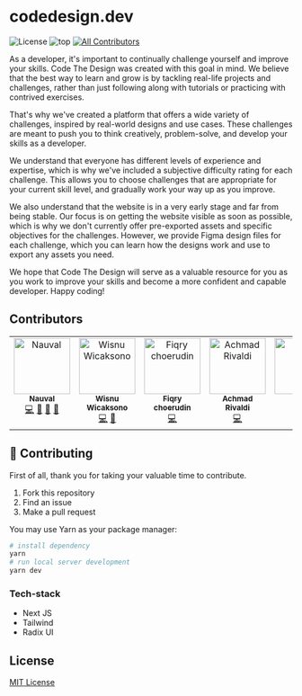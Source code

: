# codedesign.dev

![License](https://img.shields.io/github/license/nauvalazhar/code-design?style=flat-square) ![top](https://img.shields.io/github/languages/top/nauvalazhar/code-design?style=flat-square) <!-- ALL-CONTRIBUTORS-BADGE:START - Do not remove or modify this section -->
[![All Contributors](https://img.shields.io/badge/all_contributors-5-orange.svg?style=flat-square)](#contributors-)
<!-- ALL-CONTRIBUTORS-BADGE:END --> 


As a developer, it's important to continually challenge yourself and improve your skills. Code The Design was created with this goal in mind. We believe that the best way to learn and grow is by tackling real-life projects and challenges, rather than just following along with tutorials or practicing with contrived exercises.

That's why we've created a platform that offers a wide variety of challenges, inspired by real-world designs and use cases. These challenges are meant to push you to think creatively, problem-solve, and develop your skills as a developer.

We understand that everyone has different levels of experience and expertise, which is why we've included a subjective difficulty rating for each challenge. This allows you to choose challenges that are appropriate for your current skill level, and gradually work your way up as you improve.

We also understand that the website is in a very early stage and far from being stable. Our focus is on getting the website visible as soon as possible, which is why we don't currently offer pre-exported assets and specific objectives for the challenges. However, we provide Figma design files for each challenge, which you can learn how the designs work and use to export any assets you need.

We hope that Code The Design will serve as a valuable resource for you as you work to improve your skills and become a more confident and capable developer. Happy coding!

## Contributors

<!-- ALL-CONTRIBUTORS-LIST:START - Do not remove or modify this section -->
<!-- prettier-ignore-start -->
<!-- markdownlint-disable -->
<table>
  <tbody>
    <tr>
      <td align="center" valign="top" width="14.28%"><a href="http://nauv.al"><img src="https://avatars.githubusercontent.com/u/14899175?v=4?s=100" width="100px;" alt="Nauval"/><br /><sub><b>Nauval</b></sub></a><br /><a href="https://github.com/nauvalazhar/code-design/commits?author=nauvalazhar" title="Code">💻</a> <a href="#design-nauvalazhar" title="Design">🎨</a> <a href="#ideas-nauvalazhar" title="Ideas, Planning, & Feedback">🤔</a> <a href="https://github.com/nauvalazhar/code-design/commits?author=nauvalazhar" title="Documentation">📖</a></td>
      <td align="center" valign="top" width="14.28%"><a href="https://wiscaksono.me/"><img src="https://avatars.githubusercontent.com/u/63142229?v=4?s=100" width="100px;" alt="Wisnu Wicaksono"/><br /><sub><b>Wisnu Wicaksono</b></sub></a><br /><a href="https://github.com/nauvalazhar/code-design/commits?author=wiscaksono" title="Code">💻</a> <a href="#design-wiscaksono" title="Design">🎨</a></td>
      <td align="center" valign="top" width="14.28%"><a href="http://fiqry.dev"><img src="https://avatars.githubusercontent.com/u/25787603?v=4?s=100" width="100px;" alt="Fiqry choerudin"/><br /><sub><b>Fiqry choerudin</b></sub></a><br /><a href="https://github.com/nauvalazhar/code-design/commits?author=fiqryq" title="Code">💻</a></td>
      <td align="center" valign="top" width="14.28%"><a href="https://mrtampan.github.io/"><img src="https://avatars.githubusercontent.com/u/33930946?v=4?s=100" width="100px;" alt="Achmad Rivaldi"/><br /><sub><b>Achmad Rivaldi</b></sub></a><br /><a href="https://github.com/nauvalazhar/code-design/commits?author=mrtampan" title="Code">💻</a></td>
      <td align="center" valign="top" width="14.28%"><a href="http://perdidev.github.io"><img src="https://avatars.githubusercontent.com/u/108800230?v=4?s=100" width="100px;" alt="Perdi"/><br /><sub><b>Perdi</b></sub></a><br /><a href="https://github.com/nauvalazhar/code-design/commits?author=perdiDev" title="Code">💻</a> <a href="#design-perdiDev" title="Design">🎨</a></td>
    </tr>
  </tbody>
</table>

<!-- markdownlint-restore -->
<!-- prettier-ignore-end -->

<!-- ALL-CONTRIBUTORS-LIST:END -->
<!-- prettier-ignore-start -->
<!-- markdownlint-disable -->

<!-- markdownlint-restore -->
<!-- prettier-ignore-end -->

<!-- ALL-CONTRIBUTORS-LIST:END -->

## 🤝 Contributing

First of all, thank you for taking your valuable time to contribute.

1. Fork this repository
2. Find an issue
3. Make a pull request

You may use Yarn as your package manager:

```bash
# install dependency
yarn
# run local server development
yarn dev
```

### Tech-stack
- Next JS
- Tailwind
- Radix UI

## License
[MIT License](https://github.com/nauvalazhar/code-design/blob/main/LICENSE)
